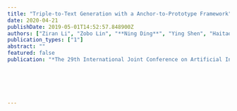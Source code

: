 ```yaml
---
title: "Triple-to-Text Generation with a Anchor-to-Prototype Framework"
date: 2020-04-21
publishDate: 2019-05-01T14:52:57.848900Z
authors: ["Ziran Li", "Zobo Lin", "**Ning Ding**", "Ying Shen", "Haitao Zheng"]
publication_types: ["1"]
abstract: ""
featured: false
publication: "*The 29th International Joint Conference on Artificial Intelligence and the 17th Pacific Rim International Conference on Artificial Intelligence* **(IJCAI 2020)**"






---
```


